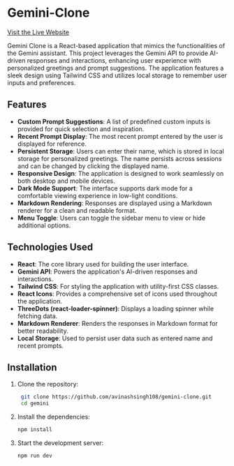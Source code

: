 # Gemini-Clone 

[Visit the Live Website](https://gemini-google-clone.netlify.app/)

Gemini Clone is a React-based application that mimics the functionalities of the Gemini assistant. This project leverages the Gemini API to provide AI-driven responses and interactions, enhancing user experience with personalized greetings and prompt suggestions. The application features a sleek design using Tailwind CSS and utilizes local storage to remember user inputs and preferences.

## Features

- **Custom Prompt Suggestions**: A list of predefined custom inputs is provided for quick selection and inspiration.
- **Recent Prompt Display**: The most recent prompt entered by the user is displayed for reference.
- **Persistent Storage**: Users can enter their name, which is stored in local storage for personalized greetings. The name persists across sessions and can be changed by clicking the displayed name.
- **Responsive Design**: The application is designed to work seamlessly on both desktop and mobile devices.
- **Dark Mode Support**: The interface supports dark mode for a comfortable viewing experience in low-light conditions.
- **Markdown Rendering**: Responses are displayed using a Markdown renderer for a clean and readable format.
- **Menu Toggle**: Users can toggle the sidebar menu to view or hide additional options.


## Technologies Used

- **React**: The core library used for building the user interface.
- **Gemini API**: Powers the application's AI-driven responses and interactions.
- **Tailwind CSS**: For styling the application with utility-first CSS classes.
- **React Icons**: Provides a comprehensive set of icons used throughout the application.
- **ThreeDots (react-loader-spinner)**: Displays a loading spinner while fetching data.
- **Markdown Renderer**: Renders the responses in Markdown format for better readability.
- **Local Storage**: Used to persist user data such as entered name and recent prompts.

## Installation

1. Clone the repository:
   ```bash
    git clone https://github.com/avinashsingh108/gemini-clone.git
    cd gemini

2. Install the dependencies:
   ```bash
   npm install

3. Start the development server:
    ```bash
    npm run dev


